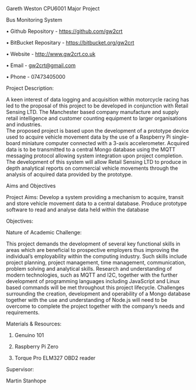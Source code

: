 Gareth Weston
CPU6001 Major Project
 
Bus Monitoring System

•	Github Repository - https://github.com/gw2crt

•	BitBucket Repositary - https://bitbucket.org/gw2crt

•	Website - http://www.gw2crt.co.uk

•	Email - gw2crt@gmail.com

•	Phone - 07473405000

Project Description:

A keen interest of data logging and acquisition within motorcycle racing has led to the proposal of this project to be developed in conjunction with Retail Sensing LTD. The Manchester based company manufacture and supply retail intelligence and customer counting equipment to larger organisations and industries.   
The proposed project is based upon the development of a prototype device used to acquire vehicle movement data by the use of a Raspberry Pi single-board miniature computer connected with a 3-axis accelerometer. Acquired data is to be transmitted to a central Mongo database using the MQTT messaging protocol allowing system integration upon project completion.  
The development of this system will allow Retail Sensing LTD to produce in depth analytical reports on commercial vehicle movements through the analysis of acquired data provided by the prototype. 

Aims and Objectives

Project Aims:
Develop a system providing a mechanism to acquire, transit and store vehicle movement data to a central database.
Produce prototype software to read and analyse data held within the database 

Objectives:



Nature of Academic Challenge:

This project demands the development of several key functional skills in areas which are beneficial to prospective employers thus improving the individual’s employability within the computing industry. Such skills include project planning, project management, time management, communication, problem solving and analytical skills. 
Research and understanding of modern technologies, such as MQTT and I2C, together with the further development of programming languages including JavaScript and Linux based commands will be met throughout this project lifecycle. 
Challenges surrounding the creation, development and operability of a Mongo database together with the use and understanding of Node.js will need to be overcome to complete the project together with the company’s needs and requirements.

Materials & Resources:

1.	Genuino 101

2.	Raspberry Pi Zero

3.	Torque Pro ELM327 OBD2 reader

Supervisor:

Martin Stanhope
 


